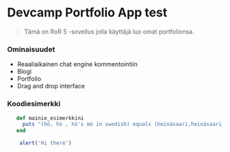 # Devcamp Portfolio App test

> Tämä on RoR 5 -sovellus jolla käyttäjä luo omat portfolionsa.

### Ominaisuudet

- Reaaliaikainen chat engine kommentointiin
- Blogi
- Portfolio
- Drag and drop interface

### Koodiesimerkki

```ruby
   def mainio_esimerkkini
     puts "(hö, hö , hö's mö in swedish) equals (heinäsaari,heinäsaari,heinäsaaren morsian in finnish)"
   end
   ```

```javascript
    alert('Hi there')
```
